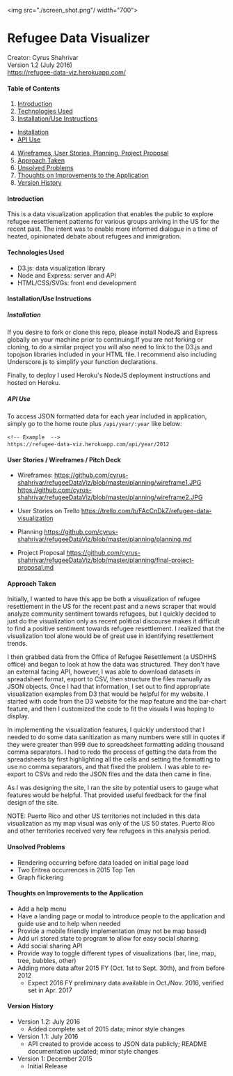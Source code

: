 <img src="./screen_shot.png"/ width="700">

# Refugee Data Visualizer
Creator: Cyrus Shahrivar<br/>
Version 1.2 (July 2016)<br/>
https://refugee-data-viz.herokuapp.com/

#### Table of Contents
1. [Introduction](#intro)
2. [Technologies Used](#tech)
3. [Installation/Use Instructions](#use)
  - [Installation](#install)
  - [API Use](#api)
4. [Wireframes, User Stories, Planning, Project Proposal](#planning)
5. [Approach Taken](#approach)
6. [Unsolved Problems](#problems)
7. [Thoughts on Improvements to the Application](#improvements)
8. [Version History](#versions)

<a id="intro"></a>
#### Introduction
This is a data visualization application that enables the public to explore refugee resettlement patterns for various groups arriving in the US for the recent past. The intent was to enable more informed dialogue in a time of heated, opinionated debate about refugees and immigration.

<a id="tech"></a>
#### Technologies Used
- D3.js: data visualization library
- Node and Express: server and API
- HTML/CSS/SVGs: front end development

<a id="use"></a>
#### Installation/Use Instructions
<a id="install"></a>
##### Installation
If you desire to fork or clone this repo, please install NodeJS and Express globally on your machine prior to continuing.If you are not forking or cloning, to do a similar project you will also need to link to the D3.js and topojson libraries included in your HTML file.  I recommend also including Underscore.js to simplify your function declarations.

Finally, to deploy I used Heroku's NodeJS deployment instructions and hosted on Heroku.

<a id="api"></a>
##### API Use
To access JSON formatted data for each year included in application, simply go to the home route plus `/api/year/:year` like below:
```
<!-- Example  -->
https://refugee-data-viz.herokuapp.com/api/year/2012
```

<a id="planning"></a>
#### User Stories / Wireframes / Pitch Deck
- Wireframes:
https://github.com/cyrus-shahrivar/refugeeDataViz/blob/master/planning/wireframe1.JPG
https://github.com/cyrus-shahrivar/refugeeDataViz/blob/master/planning/wireframe2.JPG

- User Stories on Trello
https://trello.com/b/FAcCnDkZ/refugee-data-visualization

- Planning
https://github.com/cyrus-shahrivar/refugeeDataViz/blob/master/planning/planning.md

- Project Proposal
https://github.com/cyrus-shahrivar/refugeeDataViz/blob/master/planning/final-project-proposal.md

<a id="approach"></a>
#### Approach Taken
Initially, I wanted to have this app be both a visualization of refugee resettlement in the US for the recent past and a news scraper that would analyze community sentiment towards refugees, but I quickly decided to just do the visualization only as recent political discourse makes it difficult to find a positive sentiment towards refugee resettlement.  I realized that the visualization tool alone would be of great use in identifying resettlement trends.

I then grabbed data from the Office of Refugee Resettlement (a USDHHS office) and began to look at how the data was structured.  They don't have an external facing API, however, I was able to download datasets in spreadsheet format, export to CSV, then structure the files manually as JSON objects.  Once I had that information, I set out to find appropriate visualization examples from D3 that would be helpful for my website.  I started with code from the D3 website for the map feature and the bar-chart feature, and then I customized the code to fit the visuals I was hoping to display.

In implementing the visualization features, I quickly understood that I needed to do some data sanitization as many numbers were still in quotes if they were greater than 999 due to spreadsheet formatting adding thousand comma separators.  I had to redo the process of getting the data from the spreadsheets by first highlighting all the cells and setting the formatting to use no comma separators, and that fixed the problem.  I was able to re-export to CSVs and redo the JSON files and the data then came in fine.

As I was designing the site, I ran the site by potential users to gauge what features would be helpful. That provided useful feedback for the final design of the site.

NOTE: Puerto Rico and other US territories not included in this data visualization as my map visual was only of the US 50 states.  Puerto Rico and other territories received very few refugees in this analysis period.

<a id="problems"></a>
#### Unsolved Problems
- Rendering occurring before data loaded on initial page load
- Two Eritrea occurrences in 2015 Top Ten
- Graph flickering

<a id="improvements"></a>
#### Thoughts on Improvements to the Application
- Add a help menu
- Have a landing page or modal to introduce people to the application and guide use and to help when needed
- Provide a mobile friendly implementation (may not be map based)
- Add url stored state to program to allow for easy social sharing
- Add social sharing API
- Provide way to toggle different types of visualizations (bar, line, map, tree, bubbles, other)
- Adding more data after 2015 FY (Oct. 1st to Sept. 30th), and from before 2012
  - Expect 2016 FY preliminary data available in Oct./Nov. 2016, verified set in Apr. 2017

<a id="versions"></a>
#### Version History
- Version 1.2: July 2016
  - Added complete set of 2015 data; minor style changes
- Version 1.1: July 2016
  - API created to provide access to JSON data publicly; README documentation updated; minor style changes
- Version 1: December 2015
  - Initial Release
